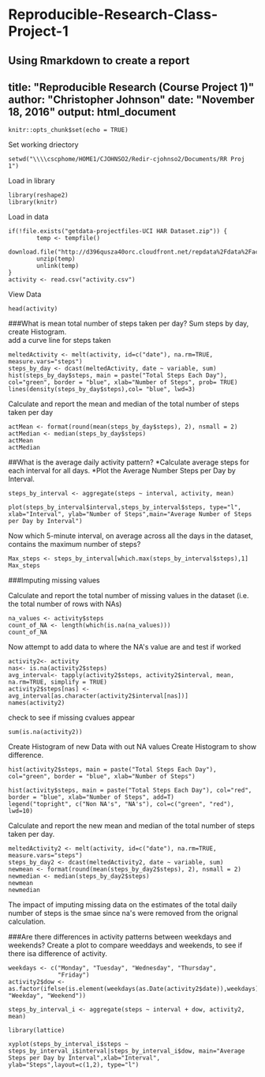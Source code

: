 # Reproducible-Research-Class-Project-1
Using Rmarkdown to create a report 
---
title: "Reproducible Research (Course Project 1)"
author: "Christopher Johnson"
date: "November 18, 2016"
output: html_document
---


```{r setup, include=FALSE}
knitr::opts_chunk$set(echo = TRUE)
```
Set working driectory  

```{r}
setwd("\\\\cscphome/HOME1/CJOHNSO2/Redir-cjohnso2/Documents/RR Proj 1")
```
Load in library 
```{r}
library(reshape2)
library(knitr)
```

Load in data  

```{r}
if(!file.exists("getdata-projectfiles-UCI HAR Dataset.zip")) {
        temp <- tempfile()
        download.file("http://d396qusza40orc.cloudfront.net/repdata%2Fdata%2Factivity.zip",temp)
        unzip(temp)
        unlink(temp)
}
activity <- read.csv("activity.csv")
```
View Data  
```{r}
head(activity)
```
###What is mean total number of steps taken per day?
Sum steps by day, create Histogram.  
add a curve line for steps taken  
```{r First_plot, fig.path = "figures/"}
meltedActivity <- melt(activity, id=c("date"), na.rm=TRUE, measure.vars="steps")
steps_by_day <- dcast(meltedActivity, date ~ variable, sum)
hist(steps_by_day$steps, main = paste("Total Steps Each Day"), col="green", border = "blue", xlab="Number of Steps", prob= TRUE)
lines(density(steps_by_day$steps),col= "blue", lwd=3)
```

Calculate and report the mean and median of the total number of steps taken per day  
```{r}
actMean <- format(round(mean(steps_by_day$steps), 2), nsmall = 2)
actMedian <- median(steps_by_day$steps)
actMean
actMedian
```

##What is the average daily activity pattern?
*Calculate average steps for each interval for all days. 
*Plot the Average Number Steps per Day by Interval. 

```{r 2nd Plot, fig.path= "figures/"}
steps_by_interval <- aggregate(steps ~ interval, activity, mean)

plot(steps_by_interval$interval,steps_by_interval$steps, type="l", xlab="Interval", ylab="Number of Steps",main="Average Number of Steps per Day by Interval")
```

Now which 5-minute interval, on average across all the days in the dataset, contains the maximum number of steps?

```{r}
Max_steps <- steps_by_interval[which.max(steps_by_interval$steps),1]
Max_steps
```

###Imputing missing values

Calculate and report the total number of missing values in the dataset (i.e. the total number of rows with NAs)  

```{r}
na_values <- activity$steps
count_of_NA <- length(which(is.na(na_values)))
count_of_NA
```
Now attempt to add data to where the NA's value are and test if worked  
```{r}
activity2<- activity
nas<- is.na(activity2$steps)
avg_interval<- tapply(activity2$steps, activity2$interval, mean, na.rm=TRUE, simplify = TRUE)
activity2$steps[nas] <- avg_interval[as.character(activity2$interval[nas])]
names(activity2)
```
check to see if missing cvalues appear 
```{r}
sum(is.na(activity2))
```

Create Histogram of new Data with out NA values
Create Histogram to show difference. 
```{r 3rd Plot,fig.path= "figures/"}
hist(activity2$steps, main = paste("Total Steps Each Day"), col="green", border = "blue", xlab="Number of Steps")

hist(activity$steps, main = paste("Total Steps Each Day"), col="red", border = "blue", xlab="Number of Steps", add=T)
legend("topright", c("Non NA's", "NA's"), col=c("green", "red"), lwd=10)
```


Calculate and report the new mean and median of the total number of steps taken per day. 
```{r}
meltedActivity2 <- melt(activity, id=c("date"), na.rm=TRUE, measure.vars="steps")
steps_by_day2 <- dcast(meltedActivity2, date ~ variable, sum)
newmean <- format(round(mean(steps_by_day2$steps), 2), nsmall = 2)
newmedian <- median(steps_by_day2$steps)
newmean
newmedian
```
The impact of imputing missing data on the estimates of the total daily number of steps is the smae since na's were removed from the orignal calculation. 

###Are there differences in activity patterns between weekdays and weekends?
Create a plot to compare weeddays and weekends, to see if there isa difference of activity.

```{r Final Plot,fig.path= "figures/"}
weekdays <- c("Monday", "Tuesday", "Wednesday", "Thursday", 
              "Friday")
activity2$dow <- as.factor(ifelse(is.element(weekdays(as.Date(activity2$date)),weekdays), "Weekday", "Weekend"))

steps_by_interval_i <- aggregate(steps ~ interval + dow, activity2, mean)

library(lattice)

xyplot(steps_by_interval_i$steps ~ steps_by_interval_i$interval|steps_by_interval_i$dow, main="Average Steps per Day by Interval",xlab="Interval", ylab="Steps",layout=c(1,2), type="l")


```

